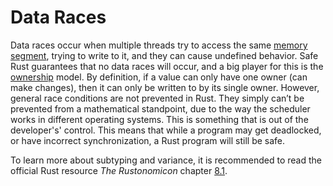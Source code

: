 # Data Races
Data races occur when multiple threads try to access the same 
[memory segment](memory_segment.md), trying to write to it, and they can cause undefined behavior. Safe
Rust guarantees that no data races will occur, and a big player for this is the
[ownership](ownership.md) model. By definition, if a value can only have one owner 
(can make changes), then it can only be written to by its single owner. However,
general race conditions are not prevented in Rust. They simply can’t be
prevented from a mathematical standpoint, due to the way the scheduler
works in different operating systems. This is something that is out of the 
developer's'
control. This means that while a program may get deadlocked, or have
incorrect synchronization, a Rust program will still be safe.

To learn more about subtyping and variance, it is recommended to read the official Rust 
resource *The Rustonomicon* chapter [8.1](https://doc.rust-lang.org/nomicon/races.html).
